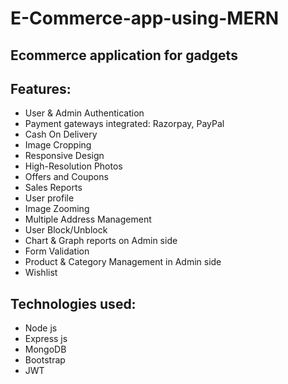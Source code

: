 # E-Commerce-app-using-MERN
## Ecommerce application for gadgets

## Features:
* User & Admin Authentication
* Payment gateways integrated: Razorpay, PayPal
* Cash On Delivery
* Image Cropping
* Responsive Design
* High-Resolution Photos
* Offers and Coupons
* Sales Reports
* User profile
* Image Zooming
* Multiple Address Management
* User Block/Unblock
* Chart & Graph reports on Admin side
* Form Validation
* Product & Category Management in Admin side
* Wishlist

## Technologies used:
* Node js
* Express js
* MongoDB
* Bootstrap
* JWT 

